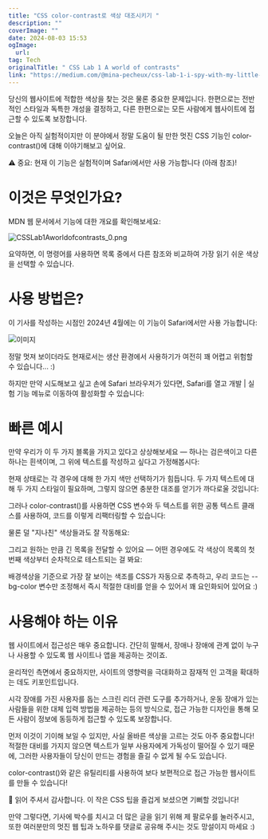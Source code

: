 ```yaml
---
title: "CSS color-contrast로 색상 대조시키기 "
description: ""
coverImage: ""
date: 2024-08-03 15:53
ogImage: 
  url: 
tag: Tech
originalTitle: " CSS Lab 1 A world of contrasts"
link: "https://medium.com/@mina-pecheux/css-lab-1-i-spy-with-my-little-eye-c41a8004df24"
---
```




당신의 웹사이트에 적합한 색상을 찾는 것은 물론 중요한 문제입니다. 한편으로는 전반적인 스타일과 독특한 개성을 결정하고, 다른 한편으로는 모든 사람에게 웹사이트에 접근할 수 있도록 보장합니다.

오늘은 아직 실험적이지만 이 분야에서 정말 도움이 될 만한 멋진 CSS 기능인 color-contrast()에 대해 이야기해보고 싶어요.

⚠️ 중요: 현재 이 기능은 실험적이며 Safari에서만 사용 가능합니다 (아래 참조)!

# 이것은 무엇인가요?

<div class="content-ad"></div>

MDN 웹 문서에서 기능에 대한 개요를 확인해보세요:

![CSSLab1Aworldofcontrasts_0.png](/assets/img/CSSLab1Aworldofcontrasts_0.png)

요약하면, 이 명령어를 사용하면 목록 중에서 다른 참조와 비교하여 가장 읽기 쉬운 색상을 선택할 수 있습니다.

# 사용 방법은?

<div class="content-ad"></div>

이 기사를 작성하는 시점인 2024년 4월에는 이 기능이 Safari에서만 사용 가능합니다:

![이미지](/assets/img/CSSLab1Aworldofcontrasts_1.png)

정말 멋져 보이더라도 현재로서는 생산 환경에서 사용하기가 여전히 꽤 어렵고 위험할 수 있습니다... :)

하지만 만약 시도해보고 싶고 손에 Safari 브라우저가 있다면, Safari를 열고 개발 | 실험 기능 메뉴로 이동하여 활성화할 수 있습니다:

<div class="content-ad"></div>

# 빠른 예시

만약 우리가 이 두 가지 블록을 가지고 있다고 상상해보세요 — 하나는 검은색이고 다른 하나는 흰색이며, 그 위에 텍스트를 작성하고 싶다고 가정해봅시다:

현재 상태로는 각 경우에 대해 한 가지 색만 선택하기가 힘듭니다. 두 가지 텍스트에 대해 두 가지 스타일이 필요하며, 그렇지 않으면 충분한 대조를 얻기가 까다로울 것입니다:

그러나 color-contrast()를 사용하면 CSS 변수와 두 텍스트를 위한 공통 텍스트 클래스를 사용하여, 코드를 이렇게 리팩터링할 수 있습니다:

<div class="content-ad"></div>

물론 덜 "지나친" 색상들과도 잘 작동해요:

그리고 원하는 만큼 긴 목록을 전달할 수 있어요 — 어떤 경우에도 각 색상이 목록의 첫 번째 색상부터 순차적으로 테스트되는 걸 봐요:

배경색상을 기준으로 가장 잘 보이는 색조를 CSS가 자동으로 추측하고, 우리 코드는 --bg-color 변수만 조정해서 즉시 적절한 대비를 얻을 수 있어서 꽤 요인화되어 있어요 :)

# 사용해야 하는 이유

<div class="content-ad"></div>

웹 사이트에서 접근성은 매우 중요합니다. 간단히 말해서, 장애나 장애에 관계 없이 누구나 사용할 수 있도록 웹 사이트나 앱을 제공하는 것이죠.

윤리적인 측면에서 중요하지만, 사이트의 영향력을 극대화하고 잠재적 인 고객을 확대하는 데도 키포인트입니다.

시각 장애를 가진 사용자를 돕는 스크린 리더 관련 도구를 추가하거나, 운동 장애가 있는 사람들을 위한 대체 입력 방법을 제공하는 등의 방식으로, 접근 가능한 디자인을 통해 모든 사람이 정보에 동등하게 접근할 수 있도록 보장합니다.

<div class="content-ad"></div>

먼저 이것이 기이해 보일 수 있지만, 사실 올바른 색상을 고르는 것도 아주 중요합니다! 적절한 대비를 가지지 않으면 텍스트가 일부 사용자에게 가독성이 떨어질 수 있기 때문에, 그러한 사용자들이 당신이 만드는 경험을 즐길 수 없게 될 수도 있습니다.

color-contrast()와 같은 유틸리티를 사용하여 보다 보편적으로 접근 가능한 웹사이트를 만들 수 있습니다!

🚀 읽어 주셔서 감사합니다. 이 작은 CSS 팁을 즐겁게 보셨으면 기뻐할 것입니다!

만약 그렇다면, 기사에 박수를 치시고 더 많은 글을 읽기 위해 제 팔로우를 눌러주시고, 또한 여러분만의 멋진 웹 팁과 노하우를 댓글로 공유해 주시는 것도 망설이지 마세요 :)
